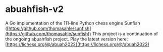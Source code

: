 # abuahfish-v2

A Go implementation of the 111-line Python chess engine Sunfish ([https://github.com/thomasahle/sunfish](https://github.com/thomasahle/sunfish))
This project is a continuation of the ongoing abuahfish project. Play the latest version here: [https://lichess.org/@/abuah2022](https://lichess.org/@/abuah2022)
